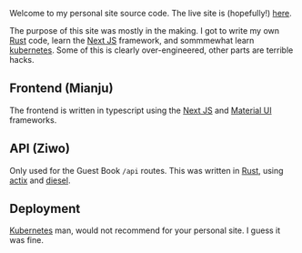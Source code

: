 Welcome to my personal site source code. The live site is (hopefully!) [here](https://jpaddison.net/).

The purpose of this site was mostly in the making. I got to write my own [Rust](https://www.rust-lang.org/) code, learn the [Next JS](https://nextjs.org/) framework, and sommmewhat learn [kubernetes](https://kubernetes.io/). Some of this is clearly over-engineered, other parts are terrible hacks.

## Frontend (Mianju)

The frontend is written in typescript using the [Next JS](https://nextjs.org/) and [Material UI](https://material-ui.com/) frameworks.

## API (Ziwo)

Only used for the Guest Book `/api` routes. This was written in [Rust](https://www.rust-lang.org/), using [actix](https://actix.rs/) and [diesel](http://diesel.rs/).

## Deployment

[Kubernetes](https://kubernetes.io/) man, would not recommend for your personal site. I guess it was fine.
